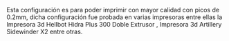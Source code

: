 Esta configuración es para poder imprimir con mayor calidad con picos de 0.2mm, dicha configuración fue probada en varias impresoras entre ellas la Impresora 3d Hellbot Hidra Plus 300 Doble Extrusor , Impresora 3d Artillery Sidewinder X2 entre otras.
